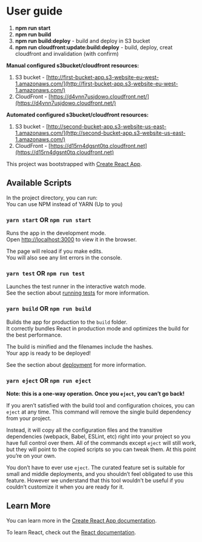 # User guide

1. **npm run start** 
2. **npm run build** 
3. **npm run build:deploy** - build and deploy in S3 bucket
4. **npm run cloudfront:update:build:deploy** - build, deploy, creat cloudfront and invalidation (with confirm)

**Manual configured s3bucket/cloudfront resources:**

1. S3 bucket - [http://first-bucket-app.s3-website-eu-west-1.amazonaws.com/](http://first-bucket-app.s3-website-eu-west-1.amazonaws.com/)
2. CloudFront - [https://d4vnn7usjdowo.cloudfront.net/](https://d4vnn7usjdowo.cloudfront.net/)

**Automated configured s3bucket/cloudfront resources:**

1. S3 bucket - [http://second-bucket-app.s3-website-us-east-1.amazonaws.com/](http://second-bucket-app.s3-website-us-east-1.amazonaws.com/)
2. CloudFront - [https://d15rn4dgsnt0tq.cloudfront.net](https://d15rn4dgsnt0tq.cloudfront.net)

This project was bootstrapped with [Create React App](https://github.com/facebook/create-react-app).

## Available Scripts

In the project directory, you can run:  
You can use NPM instead of YARN (Up to you)

### `yarn start` OR `npm run start`

Runs the app in the development mode.<br />
Open [http://localhost:3000](http://localhost:3000) to view it in the browser.

The page will reload if you make edits.<br />
You will also see any lint errors in the console.

### `yarn test` OR `npm run test`

Launches the test runner in the interactive watch mode.<br />
See the section about [running tests](https://facebook.github.io/create-react-app/docs/running-tests) for more information.

### `yarn build` OR `npm run build`

Builds the app for production to the `build` folder.<br />
It correctly bundles React in production mode and optimizes the build for the best performance.

The build is minified and the filenames include the hashes.<br />
Your app is ready to be deployed!

See the section about [deployment](https://facebook.github.io/create-react-app/docs/deployment) for more information.

### `yarn eject` OR `npm run eject`

**Note: this is a one-way operation. Once you `eject`, you can’t go back!**

If you aren’t satisfied with the build tool and configuration choices, you can `eject` at any time. This command will remove the single build dependency from your project.

Instead, it will copy all the configuration files and the transitive dependencies (webpack, Babel, ESLint, etc) right into your project so you have full control over them. All of the commands except `eject` will still work, but they will point to the copied scripts so you can tweak them. At this point you’re on your own.

You don’t have to ever use `eject`. The curated feature set is suitable for small and middle deployments, and you shouldn’t feel obligated to use this feature. However we understand that this tool wouldn’t be useful if you couldn’t customize it when you are ready for it.

## Learn More

You can learn more in the [Create React App documentation](https://facebook.github.io/create-react-app/docs/getting-started).

To learn React, check out the [React documentation](https://reactjs.org/).
